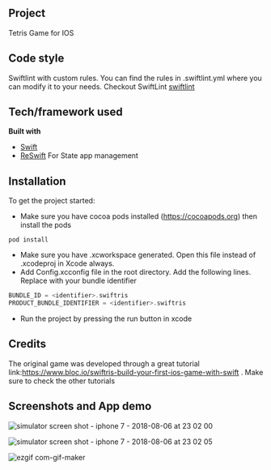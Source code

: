 ## Project
Tetris Game for IOS

## Code style
Swiftlint with custom rules. You can find the rules in .swiftlint.yml where you can modify it to your needs. Checkout SwiftLint
[swiftlint](https://github.com/realm/SwiftLint)

## Tech/framework used
**Built with**
- [Swift](https://developer.apple.com/swift/)
- [ReSwift](https://github.com/ReSwift/ReSwift) For State app management


## Installation
To get the project started: 
- Make sure you have cocoa pods installed (https://cocoapods.org) then install the pods
```shell
pod install
```
- Make sure you have .xcworkspace generated. Open this file instead of .xcodeproj in Xcode always.
- Add Config.xcconfig file in the root directory. Add the following lines. Replace <identifier> with your bundle identifier
```swift
BUNDLE_ID = <identifier>.swiftris
PRODUCT_BUNDLE_IDENTIFIER = <identifier>.swiftris
```
- Run the project by pressing the run button in xcode

## Credits
The original game was developed through a great tutorial link:https://www.bloc.io/swiftris-build-your-first-ios-game-with-swift . Make sure to check the other tutorials

## Screenshots and App demo
![simulator screen shot - iphone 7 - 2018-08-06 at 23 02 00](https://user-images.githubusercontent.com/13656710/43724688-2fecab0a-99cd-11e8-8a42-09660ea1c764.png)

![simulator screen shot - iphone 7 - 2018-08-06 at 23 02 05](https://user-images.githubusercontent.com/13656710/43724740-548c84bc-99cd-11e8-927e-ebc9ac075f96.png)

![ezgif com-gif-maker](https://user-images.githubusercontent.com/13656710/43724908-c24f9c46-99cd-11e8-9c31-6f084d421633.gif)
